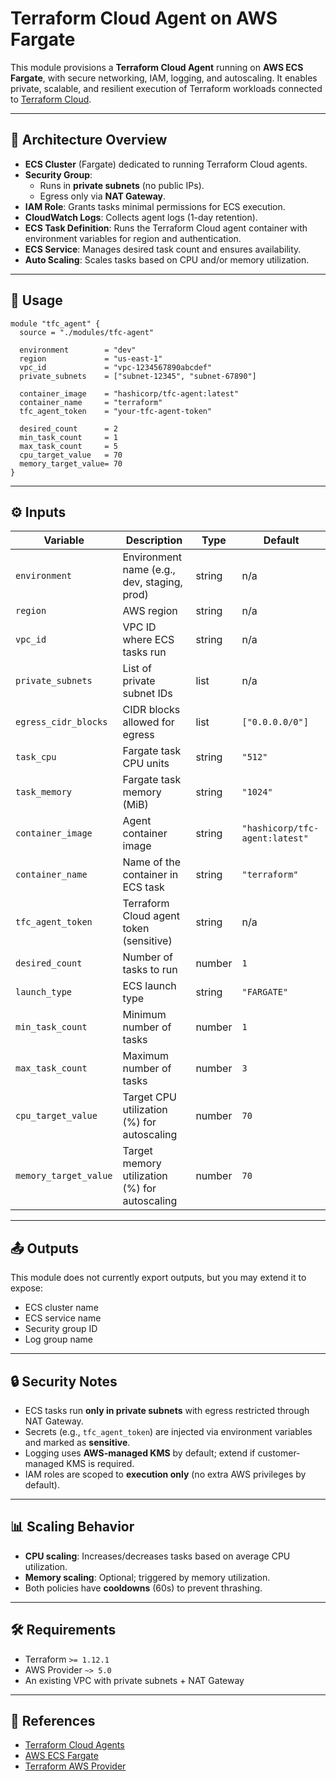 # Terraform Cloud Agent on AWS Fargate

This module provisions a **Terraform Cloud Agent** running on **AWS ECS Fargate**, with secure networking, IAM, logging, and autoscaling.
It enables private, scalable, and resilient execution of Terraform workloads connected to [Terraform Cloud](https://developer.hashicorp.com/terraform/cloud-docs/agents).

---

## 📐 Architecture Overview

- **ECS Cluster** (Fargate) dedicated to running Terraform Cloud agents.
- **Security Group**:
  - Runs in **private subnets** (no public IPs).
  - Egress only via **NAT Gateway**.
- **IAM Role**: Grants tasks minimal permissions for ECS execution.
- **CloudWatch Logs**: Collects agent logs (1-day retention).
- **ECS Task Definition**: Runs the Terraform Cloud agent container with environment variables for region and authentication.
- **ECS Service**: Manages desired task count and ensures availability.
- **Auto Scaling**: Scales tasks based on CPU and/or memory utilization.

---

## 🚀 Usage

```hcl
module "tfc_agent" {
  source = "./modules/tfc-agent"

  environment        = "dev"
  region             = "us-east-1"
  vpc_id             = "vpc-1234567890abcdef"
  private_subnets    = ["subnet-12345", "subnet-67890"]

  container_image    = "hashicorp/tfc-agent:latest"
  container_name     = "terraform"
  tfc_agent_token    = "your-tfc-agent-token"

  desired_count      = 2
  min_task_count     = 1
  max_task_count     = 5
  cpu_target_value   = 70
  memory_target_value= 70
}
````

---

## ⚙️ Inputs

| Variable              | Description                                   | Type   | Default                        |
| --------------------- | --------------------------------------------- | ------ | ------------------------------ |
| `environment`         | Environment name (e.g., dev, staging, prod)   | string | n/a                            |
| `region`              | AWS region                                    | string | n/a                            |
| `vpc_id`              | VPC ID where ECS tasks run                    | string | n/a                            |
| `private_subnets`     | List of private subnet IDs                    | list   | n/a                            |
| `egress_cidr_blocks`  | CIDR blocks allowed for egress                | list   | `["0.0.0.0/0"]`                |
| `task_cpu`            | Fargate task CPU units                        | string | `"512"`                        |
| `task_memory`         | Fargate task memory (MiB)                     | string | `"1024"`                       |
| `container_image`     | Agent container image                         | string | `"hashicorp/tfc-agent:latest"` |
| `container_name`      | Name of the container in ECS task             | string | `"terraform"`                  |
| `tfc_agent_token`     | Terraform Cloud agent token (sensitive)       | string | n/a                            |
| `desired_count`       | Number of tasks to run                        | number | `1`                            |
| `launch_type`         | ECS launch type                               | string | `"FARGATE"`                    |
| `min_task_count`      | Minimum number of tasks                       | number | `1`                            |
| `max_task_count`      | Maximum number of tasks                       | number | `3`                            |
| `cpu_target_value`    | Target CPU utilization (%) for autoscaling    | number | `70`                           |
| `memory_target_value` | Target memory utilization (%) for autoscaling | number | `70`                           |

---

## 📤 Outputs

This module does not currently export outputs, but you may extend it to expose:

* ECS cluster name
* ECS service name
* Security group ID
* Log group name

---

## 🔒 Security Notes

* ECS tasks run **only in private subnets** with egress restricted through NAT Gateway.
* Secrets (e.g., `tfc_agent_token`) are injected via environment variables and marked as **sensitive**.
* Logging uses **AWS-managed KMS** by default; extend if customer-managed KMS is required.
* IAM roles are scoped to **execution only** (no extra AWS privileges by default).

---

## 📊 Scaling Behavior

* **CPU scaling**: Increases/decreases tasks based on average CPU utilization.
* **Memory scaling**: Optional; triggered by memory utilization.
* Both policies have **cooldowns** (60s) to prevent thrashing.

---

## 🛠️ Requirements

* Terraform `>= 1.12.1`
* AWS Provider `~> 5.0`
* An existing VPC with private subnets + NAT Gateway

---

## 📖 References

* [Terraform Cloud Agents](https://developer.hashicorp.com/terraform/cloud-docs/agents)
* [AWS ECS Fargate](https://docs.aws.amazon.com/AmazonECS/latest/developerguide/AWS_Fargate.html)
* [Terraform AWS Provider](https://registry.terraform.io/providers/hashicorp/aws/latest/docs)
